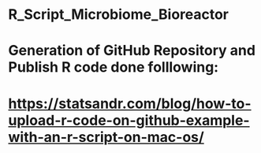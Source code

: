 # R_Script_Microbiome_Bioreactor
# Generation of GitHub Repository and Publish R code done folllowing:
# https://statsandr.com/blog/how-to-upload-r-code-on-github-example-with-an-r-script-on-mac-os/
